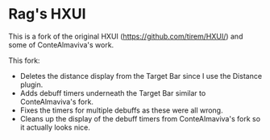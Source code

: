 # Rag's HXUI

This is a fork of the original HXUI (https://github.com/tirem/HXUI/) and some of ConteAlmaviva's work.

This fork:

- Deletes the distance display from the Target Bar since I use the Distance plugin.
- Adds debuff timers underneath the Target Bar similar to ConteAlmaviva's fork.
- Fixes the timers for multiple debuffs as these were all wrong.
- Cleans up the display of the debuff timers from ConteAlmaviva's fork so it actually looks nice.

